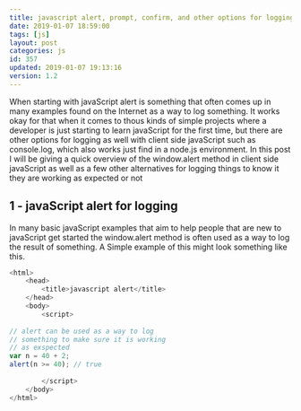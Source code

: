 ```yaml
---
title: javascript alert, prompt, confirm, and other options for logging
date: 2019-01-07 18:59:00
tags: [js]
layout: post
categories: js
id: 357
updated: 2019-01-07 19:13:16
version: 1.2
---
```


When starting with javaScript alert is something that often comes up in many examples found on the Internet as a way to log something. It works okay for that when it comes to thous kinds of simple projects where a developer is just starting to learn javaScript for the first time, but there are other options for logging as well with client side javaScript such as console.log, which also works just find in a node.js environment. In this post I will be giving a quick overview of the window.alert method in client side javaScript as well as a few other alternatives for logging things to know it they are working as expected or not

<!-- more -->

## 1 - javaScript alert for logging

In many basic javaScript examples that aim to help people that are new to javaScript get started the window.alert method is often used as a way to log the result of something. A Simple example of this might look something like this.

```js
<html>
    <head>
        <title>javascript alert</title>
    </head>
    <body>
        <script>
 
// alert can be used as a way to log
// something to make sure it is working
// as exspected
var n = 40 + 2;
alert(n >= 40); // true
 
        </script>
    </body>
</html>
```